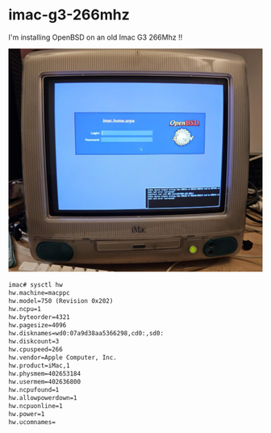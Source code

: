 # imac-g3-266mhz

I'm installing OpenBSD on an old Imac G3 266Mhz !!

![bootscreen](img/imac.jpg)

```
imac# sysctl hw
hw.machine=macppc
hw.model=750 (Revision 0x202)
hw.ncpu=1
hw.byteorder=4321
hw.pagesize=4096
hw.disknames=wd0:07a9d38aa5366298,cd0:,sd0:
hw.diskcount=3
hw.cpuspeed=266
hw.vendor=Apple Computer, Inc.
hw.product=iMac,1
hw.physmem=402653184
hw.usermem=402636800
hw.ncpufound=1
hw.allowpowerdown=1
hw.ncpuonline=1
hw.power=1
hw.ucomnames=
```
